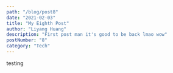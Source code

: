 ```yaml
---
path: "/blog/post8"
date: "2021-02-03"
title: "My Eighth Post"
author: "Liyang Huang"
description: "First post man it's good to be back lmao wow"
postNumber: "8"
category: "Tech"
---
```


testing